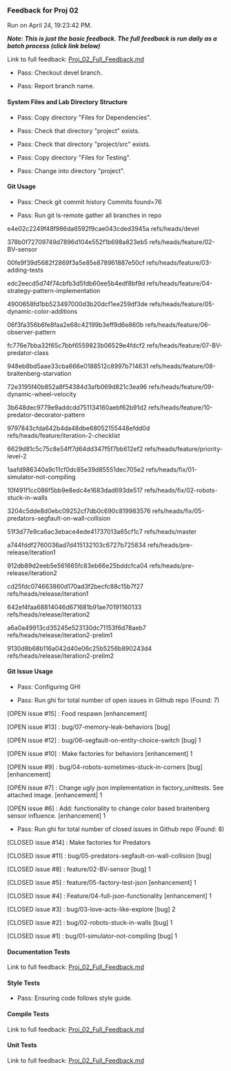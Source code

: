 ### Feedback for Proj 02

Run on April 24, 19:23:42 PM.


***Note: This is just the basic feedback.  The full feedback is run daily as a batch process (click link below)***


Link to full feedback: [Proj_02_Full_Feedback.md](Proj_02_Full_Feedback.md)

+ Pass: Checkout devel branch.



+ Pass: Report branch name.




#### System Files and Lab Directory Structure

+ Pass: Copy directory "Files for Dependencies".



+ Pass: Check that directory "project" exists.

+ Pass: Check that directory "project/src" exists.

+ Pass: Copy directory "Files for Testing".



+ Pass: Change into directory "project".


#### Git Usage

+ Pass: Check git commit history
Commits found=76

+ Pass: Run git ls-remote gather all branches in repo

e4e02c2249f48f986da6592f9cae043cded3945a	refs/heads/devel

378b0f72709749d7896d104e552f1b698a823eb5	refs/heads/feature/02-BV-sensor

00fe9f39d5682f2869f3a5e85e878961887e50cf	refs/heads/feature/03-adding-tests

edc2eecd5d74f74cbfb3d5fdb60ee5b4edf8bf9d	refs/heads/feature/04-strategy-pattern-implementation

4900658fd1bb523497000d3b20dcf1ee259df3de	refs/heads/feature/05-dynamic-color-additions

06f3fa356b6fe8faa2e68c42199b3eff9d6e860b	refs/heads/feature/06-observer-pattern

fc776e7bba32f65c7bbf6559823b06529e4fdcf2	refs/heads/feature/07-BV-predator-class

948eb8bd5aae33cba666e0188512c8997b714631	refs/heads/feature/08-braitenberg-starvation

72e3195f40b852a8f54384d3afb069d821c3ea96	refs/heads/feature/09-dynamic-wheel-velocity

3b648dec9779e9addcdd751134160aebf62b91d2	refs/heads/feature/10-predator-decorator-pattern

9797843cfda642b4da48dbe68052155448efdd0d	refs/heads/feature/iteration-2-checklist

6629d81c5c75c8e54ff7d64dd347f5f7bb612ef2	refs/heads/feature/priority-level-2

1aafd986340a9c11cf0dc85e39d85551dec705e2	refs/heads/fix/01-simulator-not-compiling

10f491f1cc086f5bb9e8edc4e1683dad693de517	refs/heads/fix/02-robots-stuck-in-walls

3204c5dde8d0ebc09252cf7db0c690c819983576	refs/heads/fix/05-predators-segfault-on-wall-collision

51f3d77e9ca6ac3ebace4ede41737013a65cf1c7	refs/heads/master

a744fddf2760036ad7d415132103c6727b725834	refs/heads/pre-release/iteration1

912db89d2eeb5e561665fc83eb66e25bddcfca04	refs/heads/pre-release/iteration2

cd25fdc074663860d170ad3f2becfc88c15b7f27	refs/heads/release/iteration1

642ef4faa68814046d671681b91ae70191160133	refs/heads/release/iteration2

a6a0a49913cd35245e523130dc71153f6d78aeb7	refs/heads/release/iteration2-prelim1

9130d8b68b116a042d40e06c25b5256b890243d4	refs/heads/release/iteration2-prelim2




#### Git Issue Usage

+ Pass: Configuring GHI

+ Pass: Run ghi for total number of open issues in Github repo (Found: 7)

[OPEN issue #15] :  Food respawn  [enhancement]

[OPEN issue #13] :  bug/07-memory-leak-behaviors [bug]

[OPEN issue #12] :  bug/06-segfault-on-entity-choice-switch [bug] 1

[OPEN issue #10] :  Make factories for behaviors  [enhancement] 1

[OPEN issue #9] :  bug/04-robots-sometimes-stuck-in-corners [bug] [enhancement]

[OPEN issue #7] :  Change ugly json implementation in factory_unittests. See attached image. [enhancement] 1

[OPEN issue #6] :  Add: functionality to change color based braitenberg sensor influence. [enhancement] 1





+ Pass: Run ghi for total number of closed issues in Github repo (Found: 8)

[CLOSED issue #14] :  Make factories for Predators

[CLOSED issue #11] :  bug/05-predators-segfault-on-wall-collision [bug]

[CLOSED issue #8] :  feature/02-BV-sensor [bug] 1

[CLOSED issue #5] :  feature/05-factory-test-json [enhancement] 1

[CLOSED issue #4] :  Feature/04-full-json-functionality [enhancement] 1

[CLOSED issue #3] :  bug/03-love-acts-like-explore [bug] 2

[CLOSED issue #2] :  bug/02-robots-stuck-in-walls [bug] 1

[CLOSED issue #1] :  bug/01-simulator-not-compiling [bug] 1






#### Documentation Tests


Link to full feedback: [Proj_02_Full_Feedback.md](Proj_02_Full_Feedback.md)


#### Style Tests

+ Pass: Ensuring code follows style guide.




#### Compile Tests


Link to full feedback: [Proj_02_Full_Feedback.md](Proj_02_Full_Feedback.md)


#### Unit Tests


Link to full feedback: [Proj_02_Full_Feedback.md](Proj_02_Full_Feedback.md)

